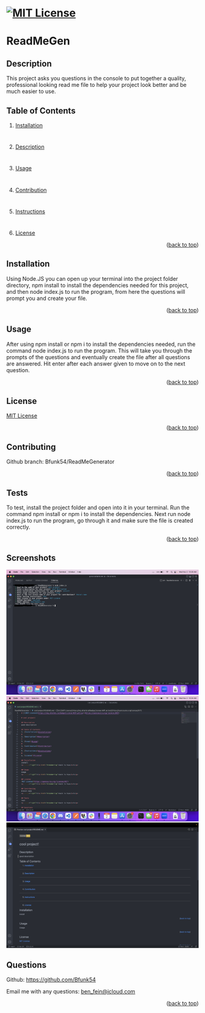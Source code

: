 # [![MIT License](https://img.shields.io/badge/License-MIT-yellow)](https://opensource.org/licenses/MIT)

# ReadMeGen

## Description
This project asks you questions in the console to put together a quality, professional looking read me file to help your project look better and be much easier to use.

## Table of Contents
1. [Installation](#installation)
#
2. [Description](#description)
#
3. [Usage](#usage)
#
4. [Contribution](#contribution)
#
5. [Instructions](#instructions)
#
6. [License](#license)

<p align="right">(<a href="#mit-license">back to top</a>)</p>

## Installation
Using Node.JS you can open up your terminal into the project folder directory, npm install to install the dependencies needed for this project, and then node index.js to run the program, from here the questions will prompt you and create your file.
<p align="right">(<a href="#mit-license">back to top</a>)</p>

## Usage
After using npm install or npm i to install the dependencies needed, run the command node index.js to run the program. This will take you through the prompts of the questions and eventually create the file after all questions are answered. Hit enter after each answer given to move on to the next question.
<p align="right">(<a href="#mit-license">back to top</a>)</p>

## License
[MIT License](https://opensource.org/licenses/MIT)
<p align="right">(<a href="#mit-license">back to top</a>)</p>

## Contributing
Github branch: Bfunk54/ReadMeGenerator
<p align="right">(<a href="#mit-license">back to top</a>)</p>

## Tests
To test, install the project folder and open into it in your terminal. Run the command npm install or npm i to install the dependencies. Next run node index.js to run the program, go through it and make sure the file is created correctly.
<p align="right">(<a href="#mit-license">back to top</a>)</p>

## Screenshots
![](./images/Screen%20Shot%202022-11-02%20at%2010.26.23%20AM.png)
![](./images/Screen%20Shot%202022-11-02%20at%2010.34.18%20AM.png)
![](./images/Screen%20Shot%202022-11-02%20at%2010.34.55%20AM.png)

## Questions
Github: https://github.com/Bfunk54

Email me with any questions: ben_fein@icloud.com
<p align="right">(<a href="#mit-license">back to top</a>)</p>